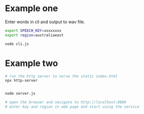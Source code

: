 # Example one

Enter words in cli and output to wav file.

```sh
export SPEECH_KEY=xxxxxxxx
export region=australiaeast

node cli.js
```

# Example two

```sh
# run the http server to serve the static index.html
npx http-server


node server.js

# open the browser and navigate to http://localhost:8080
# enter key and region in web page and start using the service

```
